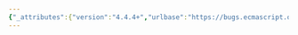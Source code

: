 ```yaml
---
{"_attributes":{"version":"4.4.4+","urlbase":"https://bugs.ecmascript.org/","maintainer":"dherman@mozilla.com"},"bug":{"bug_id":3990,"creation_ts":"2015-02-17 16:25:00 -0800","short_desc":"11.6: \"permitted anywhere after the first code unit\"","delta_ts":"2015-02-24 21:13:35 -0800","product":"Draft for 6th Edition","component":"technical issue","version":"Rev 33: February 12, 2015 Draft","rep_platform":"All","op_sys":"All","bug_status":"VERIFIED","resolution":"FIXED","priority":"Normal","bug_severity":"normal","everconfirmed":true,"reporter":{"uid":"ecmascriptbugs","name":"Norbert"},"assigned_to":{"uid":"allen","name":"Allen Wirfs-Brock"},"long_desc":[{"commentid":12849,"comment_count":0,"who":{"uid":"ecmascriptbugs","name":"Norbert"},"bug_when":"2015-02-17 16:25:34 -0800","thetext":"→ \"permitted anywhere after the first code point\". Note that the first code point could be a supplementary code point, in which case inserting an U+200C after the first (and before the second) code unit of that code point would be erroneous."},{"commentid":12869,"comment_count":1,"who":{"uid":"allen","name":"Allen Wirfs-Brock"},"bug_when":"2015-02-17 17:55:50 -0800","thetext":"fixed in rev34 editor's draft\n\nshould be code points since we are talking about the interpretation of source text"},{"commentid":13106,"comment_count":2,"who":{"uid":"allen","name":"Allen Wirfs-Brock"},"bug_when":"2015-02-19 19:11:03 -0800","thetext":"fixed in rev34"},{"commentid":13347,"comment_count":3,"who":{"uid":"ecmascriptbugs","name":"Norbert"},"bug_when":"2015-02-24 21:13:35 -0800","thetext":"Verified in rev 34 draft."}]}}
---
```

